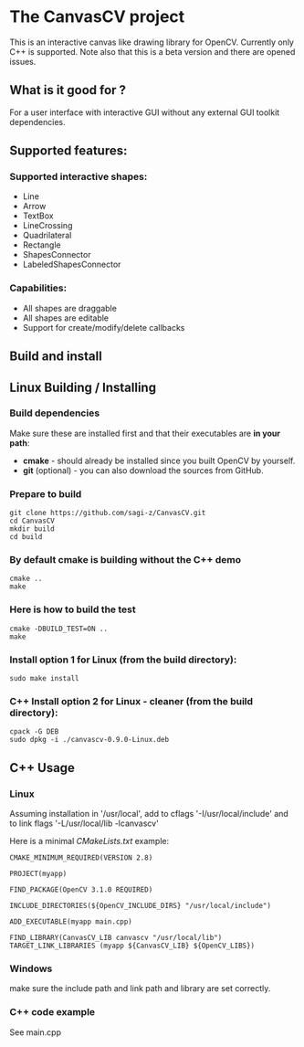 The CanvasCV project
====================
This is an interactive canvas like drawing library for OpenCV.
Currently only C++ is supported.
Note also that this is a beta version and there are opened issues.

What is it good for ?
---------------------
For a user interface with interactive GUI without any external GUI toolkit dependencies.

## Supported features:

### Supported interactive shapes:
* Line
* Arrow
* TextBox
* LineCrossing
* Quadrilateral
* Rectangle
* ShapesConnector
* LabeledShapesConnector

### Capabilities:
* All shapes are draggable
* All shapes are editable
* Support for create/modify/delete callbacks

Build and install
-----------------
## Linux Building / Installing
### Build dependencies
Make sure these are installed first and that their executables are **in your path**:
* **cmake** - should already be installed since you built OpenCV by yourself.
* **git** (optional) - you can also download the sources from GitHub.

### Prepare to build
```
git clone https://github.com/sagi-z/CanvasCV.git
cd CanvasCV
mkdir build
cd build
```

### By default cmake is building without the C++ demo
```
cmake ..
make
```

### Here is how to build the test
```
cmake -DBUILD_TEST=ON ..
make
```

### Install option 1 for Linux (from the build directory):
```
sudo make install
```

### C++ Install option 2 for Linux - cleaner (from the build directory):
```
cpack -G DEB
sudo dpkg -i ./canvascv-0.9.0-Linux.deb
```

C++ Usage
---------
### Linux
Assuming installation in '/usr/local', add to cflags '-I/usr/local/include' and to link flags '-L/usr/local/lib -lcanvascv'

Here is a minimal *CMakeLists.txt* example:
```
CMAKE_MINIMUM_REQUIRED(VERSION 2.8)

PROJECT(myapp)

FIND_PACKAGE(OpenCV 3.1.0 REQUIRED)

INCLUDE_DIRECTORIES(${OpenCV_INCLUDE_DIRS} "/usr/local/include")

ADD_EXECUTABLE(myapp main.cpp)

FIND_LIBRARY(CanvasCV_LIB canvascv "/usr/local/lib")
TARGET_LINK_LIBRARIES (myapp ${CanvasCV_LIB} ${OpenCV_LIBS})
```

### Windows
make sure the include path and link path and library are set correctly.

### C++ code example
See main.cpp

